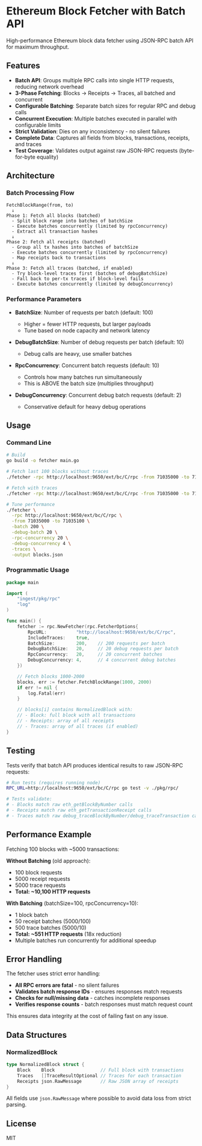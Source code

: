 # Ethereum Block Fetcher with Batch API

High-performance Ethereum block data fetcher using JSON-RPC batch API for maximum throughput.

## Features

- **Batch API**: Groups multiple RPC calls into single HTTP requests, reducing network overhead
- **3-Phase Fetching**: Blocks → Receipts → Traces, all batched and concurrent
- **Configurable Batching**: Separate batch sizes for regular RPC and debug calls
- **Concurrent Execution**: Multiple batches executed in parallel with configurable limits
- **Strict Validation**: Dies on any inconsistency - no silent failures
- **Complete Data**: Captures all fields from blocks, transactions, receipts, and traces
- **Test Coverage**: Validates output against raw JSON-RPC requests (byte-for-byte equality)

## Architecture

### Batch Processing Flow

```
FetchBlockRange(from, to)
  ↓
Phase 1: Fetch all blocks (batched)
  - Split block range into batches of batchSize
  - Execute batches concurrently (limited by rpcConcurrency)
  - Extract all transaction hashes
  ↓
Phase 2: Fetch all receipts (batched)
  - Group all tx hashes into batches of batchSize
  - Execute batches concurrently (limited by rpcConcurrency)
  - Map receipts back to transactions
  ↓
Phase 3: Fetch all traces (batched, if enabled)
  - Try block-level traces first (batches of debugBatchSize)
  - Fall back to per-tx traces if block-level fails
  - Execute batches concurrently (limited by debugConcurrency)
```

### Performance Parameters

- **BatchSize**: Number of requests per batch (default: 100)
  - Higher = fewer HTTP requests, but larger payloads
  - Tune based on node capacity and network latency
  
- **DebugBatchSize**: Number of debug requests per batch (default: 10)
  - Debug calls are heavy, use smaller batches
  
- **RpcConcurrency**: Concurrent batch requests (default: 10)
  - Controls how many batches run simultaneously
  - This is ABOVE the batch size (multiplies throughput)
  
- **DebugConcurrency**: Concurrent debug batch requests (default: 2)
  - Conservative default for heavy debug operations

## Usage

### Command Line

```bash
# Build
go build -o fetcher main.go

# Fetch last 100 blocks without traces
./fetcher -rpc http://localhost:9650/ext/bc/C/rpc -from 71035000 -to 71035100

# Fetch with traces
./fetcher -rpc http://localhost:9650/ext/bc/C/rpc -from 71035000 -to 71035100 -traces

# Tune performance
./fetcher \
  -rpc http://localhost:9650/ext/bc/C/rpc \
  -from 71035000 -to 71035100 \
  -batch 200 \
  -debug-batch 20 \
  -rpc-concurrency 20 \
  -debug-concurrency 4 \
  -traces \
  -output blocks.json
```

### Programmatic Usage

```go
package main

import (
    "ingest/pkg/rpc"
    "log"
)

func main() {
    fetcher := rpc.NewFetcher(rpc.FetcherOptions{
        RpcURL:           "http://localhost:9650/ext/bc/C/rpc",
        IncludeTraces:    true,
        BatchSize:        200,    // 200 requests per batch
        DebugBatchSize:   20,     // 20 debug requests per batch
        RpcConcurrency:   20,     // 20 concurrent batches
        DebugConcurrency: 4,      // 4 concurrent debug batches
    })

    // Fetch blocks 1000-2000
    blocks, err := fetcher.FetchBlockRange(1000, 2000)
    if err != nil {
        log.Fatal(err)
    }

    // blocks[i] contains NormalizedBlock with:
    // - Block: full block with all transactions
    // - Receipts: array of all receipts
    // - Traces: array of all traces (if enabled)
}
```

## Testing

Tests verify that batch API produces identical results to raw JSON-RPC requests:

```bash
# Run tests (requires running node)
RPC_URL=http://localhost:9650/ext/bc/C/rpc go test -v ./pkg/rpc/

# Tests validate:
# - Blocks match raw eth_getBlockByNumber calls
# - Receipts match raw eth_getTransactionReceipt calls  
# - Traces match raw debug_traceBlockByNumber/debug_traceTransaction calls
```

## Performance Example

Fetching 100 blocks with ~5000 transactions:

**Without Batching** (old approach):
- 100 block requests
- 5000 receipt requests
- 5000 trace requests
- **Total: ~10,100 HTTP requests**

**With Batching** (batchSize=100, rpcConcurrency=10):
- 1 block batch
- 50 receipt batches (5000/100)
- 500 trace batches (5000/10)
- **Total: ~551 HTTP requests** (18x reduction)
- Multiple batches run concurrently for additional speedup

## Error Handling

The fetcher uses strict error handling:
- **All RPC errors are fatal** - no silent failures
- **Validates batch response IDs** - ensures responses match requests
- **Checks for null/missing data** - catches incomplete responses
- **Verifies response counts** - batch responses must match request count

This ensures data integrity at the cost of failing fast on any issue.

## Data Structures

### NormalizedBlock
```go
type NormalizedBlock struct {
    Block    Block                 // Full block with transactions
    Traces   []TraceResultOptional // Traces for each transaction
    Receipts json.RawMessage       // Raw JSON array of receipts
}
```

All fields use `json.RawMessage` where possible to avoid data loss from strict parsing.

## License

MIT

